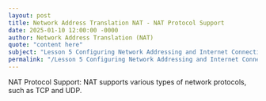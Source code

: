 ```yaml
---
layout: post
title: Network Address Translation NAT - NAT Protocol Support
date: 2025-01-10 12:00:00 -0000
author: Network Address Translation (NAT)
quote: "content here"
subject: "Lesson 5 Configuring Network Addressing and Internet Connections"
permalink: "/Lesson 5 Configuring Network Addressing and Internet Connections/Network Address Translation (NAT)/Network Address Translation NAT - NAT Protocol Support"
---
```


NAT Protocol Support: NAT supports various types of network protocols, such as TCP and UDP.
